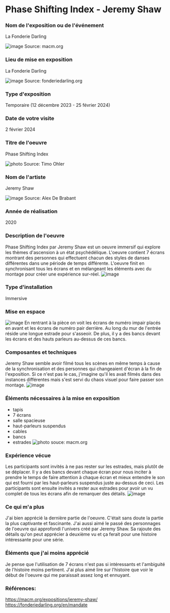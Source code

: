 # Phase Shifting Index - Jeremy Shaw

### Nom de l'exposition ou de l'événement
La Fonderie Darling

![image](media/affiche_phase_shifting_index.jpeg)
Source: macm.org
 

### Lieu de mise en exposition
La Fonderie Darling

![image](media/fonderie_darling.jpg)
Source: fonderiedarling.org
 

### Type d'exposition
Temporaire (12 décembre 2023 - 25 février 2024)
 

### Date de votre visite
2 février 2024
 

### Titre de l'oeuvre
Phase Shifting Index

![photo](media/exposition_phase_shifting_index.jpg)
Source: Timo Ohler
 

### Nom de l'artiste
Jeremy Shaw

![image](media/jeremy_shaw.jpg)
Source: Alex De Brabant
 

### Année de réalisation	
2020


### Description de l'oeuvre	
Phase Shifting Index par Jeremy Shaw est un oeuvre immersif qui explore les thèmes d'ascension à un état psychédélique. 
L'oeuvre contient 7 écrans montrant des personnes qui effectuent chacun des styles de danses différentes dans une période de temps différente.
L'oeuvre finit en synchronisant tous les écrans et en mélangeant les éléments avec du montage pour créer une expérience sur-réel.
![image](media/ecran_02.png)


### Type d'installation
Immersive


### Mise en espace	
![image](media/plan_de_la_piece.png)
En rentrant à la pièce on voit les écrans de numéro impair placés en avant et les écrans de numéro pair derrière. Au long du mur de l'entrée réside une longue estrade pour s'asseoir. De plus, il y a des bancs devant les écrans et des hauts parleurs au-dessus de ces bancs.


### Composantes et techniques	
Jeremy Shaw semble avoir filmé tous les scènes en même temps à cause de la synchronisation et des personnes qui changeaient d'écran à la fin de l'exposition.
Si ce n'est pas le cas, j'imagine qu'il les avait filmés dans des instances différentes mais s'est servi du chaos visuel pour faire passer son montage.
![image](media/ecran_03.png)

### Éléments nécessaires à la mise en exposition	
- tapis
- 7 écrans
- salle spacieuse
- haut-parleurs suspendus
- cables
- bancs
- estrades
![photo](media/exposition_phase_shifting_index_02.jpg)
souce: macm.org

### Expérience vécue	
Les participants sont invités à ne pas rester sur les estrades, mais plutôt de se déplacer. Il y a des bancs devant chaque écran pour nous inciter à prendre le temps de faire attention à chaque écran et mieux entendre le son qui est fourni par les haut-parleurs suspendus juste au-dessus de ceci.
Les participants sont ensuite invités a rester aux estrades pour avoir un vu complet de tous les écrans afin de remarquer des détails. 
![image](media/ecran_01.png)

### Ce qui m'a plus
J'ai bien apprécié la dernière partie de l'oeuvre. C'était sans doute la partie la plus captivante et fascinante. J'ai aussi aimé le passé des personnages de l'oeuvre qui approfondi l'univers créé par Jeremy Shaw. Sa rajoute des détails qu'on peut apprécier à deuxième vu et ça ferait pour une histoire intéressante pour une série. 

### Éléments que j'ai moins apprécié
Je pense que l'utilisation de 7 écrans n'est pas si intéressants et l'ambiguité de l'histoire moins pertinent. J'ai plus aimé lire sur l'histoire que voir le début de l'oeuvre qui me paraissait assez long et ennuyant.

### Références:
<https://macm.org/expositions/jeremy-shaw/>
<https://fonderiedarling.org/en/mandate>

